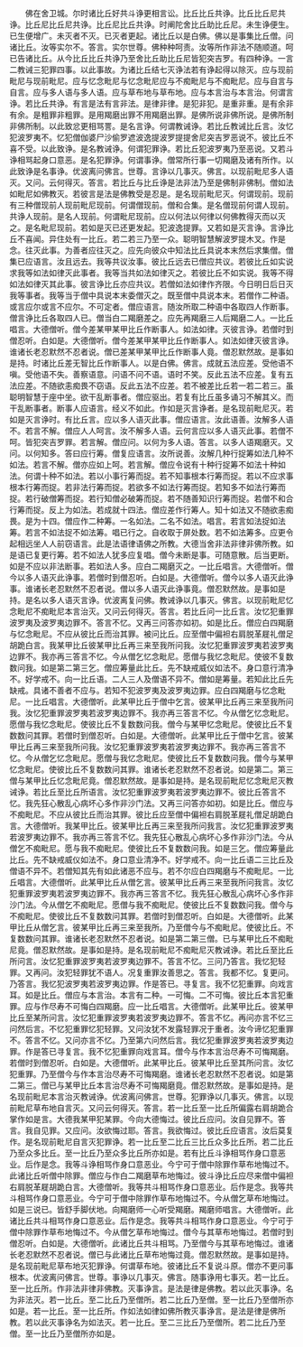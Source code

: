 <!-- { "loadSidebar": true } -->
　　佛在舍卫城。尔时诸比丘好共斗诤更相言讼。比丘比丘共诤。比丘比丘尼共诤。比丘尼比丘尼共诤。比丘尼比丘共诤。时阐陀舍比丘助比丘尼。未生诤便生。已生便增广。未灭者不灭。已灭者更起。诸比丘以是白佛。佛以是事集比丘僧。问诸比丘。汝等实尔不。答言。实尔世尊。佛种种呵责。汝等所作非法不随顺道。呵已告诸比丘。从今比丘比丘共诤乃至舍比丘助比丘尼皆犯突吉罗。有四种诤。一言二教诫三犯罪四事。以此事故。为诸比丘结七灭诤法若有诤起得以除灭。应与现前毗尼与现前毗尼。应与忆念毗尼与忆念毗尼应与不痴毗尼与不痴毗尼。应与自言与自言。应与多人语与多人语。应与草布地与草布地。应与本言治与本言治。何谓言诤。若比丘共诤。有言是法有言非法。是律非律。是犯非犯。是重非重。是有余非有余。是粗罪非粗罪。是用羯磨出罪不用羯磨出罪。是佛所说非佛所说。是佛所制非佛所制。以此致忿更相骂詈。是名言诤。何谓教诫诤。若比丘教诫比丘言。汝忆犯波罗夷不。忆犯僧伽婆尸沙偷罗遮波逸提波罗提提舍尼突吉罗恶说不。彼比丘不喜不受。以此致诤。是名教诫诤。何谓犯罪诤。若比丘犯波罗夷乃至恶说。又若斗诤相骂起身口意恶。是名犯罪诤。何谓事诤。僧常所行事一切羯磨及诸有所作。以此致诤是名事诤。优波离问佛言。世尊。言诤以几事灭。佛言。以现前毗尼多人语灭。又问。云何得灭。答言。若比丘与比丘诤是法非法乃至是佛制非佛制。僧如法如毗尼如佛教灭。若彼言是法是佛教受是忍是。是名现前毗尼灭。何谓现前。现前有三种僧现前人现前毗尼现前。何谓僧现前。僧和合集。是名僧现前何谓人现前。共诤人现前。是名人现前。何谓毗尼现前。应以何法以何律以何佛教得灭而以灭之。是名毗尼现前。若如是灭已还更发起。犯波逸提罪。又若如是灭言诤。言诤比丘不喜闻。异住处有一比丘。若二若三乃至一众。聪明智慧解波罗提木叉。作是念。往灭此事。为善者应往灭之。应先向彼众中知法比丘具说本末然后求集僧。僧集已应语言。汝且远去。我等共议汝事。彼比丘远去已僧应共议。若彼比丘如实说求我等如法如律灭此事者。我等当共如法如律灭之。若彼比丘不如实说。我等不得如法如律灭其此事。彼言诤比丘亦应共议。若僧如法如律作齐限。今日明日后日灭我等事者。我等当于僧中具说本末委僧灭之。既至僧中具说本末。若僧作二种语。或言应尔或言不应尔。不可定者。僧应语言。随汝所取二种语中各取四人作断事。僧言诤比丘各取四人已。僧当白二羯磨差之。应先再羯磨三人后羯磨二人。一比丘唱言。大德僧听。僧今差某甲某甲比丘作断事人。如法如律。灭彼言诤。若僧时到僧忍听。白如是。大德僧听。僧今差某甲某甲比丘作断事人。如法如律灭彼言诤。谁诸长老忍默然不忍者说。僧已差某甲某甲比丘作断事人竟。僧忍默然故。是事如是持。时诸比丘差无智比丘作断事人。以是白佛。佛言。成就五法应差。受他语不嗔。受他语不失。善察语意。问语不问不语。语时不笑。反此五法不应差。复有五法应差。不随欲恚痴畏不窃语。反此五法不应差。若不被差比丘若一若二若三。虽聪明智慧于座中坐。欲干乱断事者。僧应驱出。若复有比丘虽多诵习不解其义。而干乱断事者。断事人应语言。经义不如此。作如是灭言诤者。是名现前毗尼灭。若如是灭言诤时。有比丘言。应以多人语灭此事。僧应语言。汝此语善。汝解多人语不。若言不解。僧应人人呵言。汝不解多人语。云何言应以多人语灭此事。若僧不呵。皆犯突吉罗罪。若言解。僧应问。以何为多人语。答言。以多人语羯磨灭。又问。以何知多。答曰应行筹。僧复应语言。汝所说善。汝解几种行捉筹如法几种不如法。若言不解。僧亦应如上呵。若言解。僧应令说有十种行捉筹不如法十种如法。何谓十种不如法。若以小事行筹而捉。若不知事根本行筹而捉。若以不应求事根本行筹而捉。若非法行筹而捉。若欲多不如法行筹而捉。若知多不如法行筹而捉。若行破僧筹而捉。若行知僧必破筹而捉。若不随善知识行筹而捉。若僧不和合行筹而捉。反上为如法。若成就十四法。僧应差作行筹人。知十如法又不随欲恚痴畏。是为十四。僧应作二种筹。一名如法。二名不如法。唱言。若言如法捉如法筹。若言不如法捉不如法筹。唱已行之。自收取于屏处数。若不如法筹多。应更令起相远坐人人前窃语言。此是法语律语佛之所教。大德当舍非法非律非佛所教。如是语已复更行筹。若不如法人犹多应复唱。僧今未断是事。可随意散。后当更断。如是不应以非法断事。若如法人多。应白二羯磨灭之。一比丘唱言。大德僧听。僧今以多人语灭此诤事。若僧时到僧忍听。白如是。大德僧听。僧今以多人语灭此诤事。谁诸长老忍默然不忍者说。僧以多人语灭此诤事竟。僧忍默然故。是事如是持。是名以多人语灭言诤。优波离复问佛。教诫诤以几事灭。佛言。以现前毗尼忆念毗尼不痴毗尼本言治灭。又问云何得灭。答言。若比丘问一比丘言。汝忆犯重罪波罗夷及波罗夷边罪不。答言不忆。又再三问答亦如初。如是比丘。僧应白四羯磨与忆念毗尼。不应从彼比丘而治其罪。被问比丘。应至僧中偏袒右肩脱革屣礼僧足胡跪白言。我某甲比丘彼某甲比丘再三来至我所问我。汝忆犯重罪波罗夷若波罗夷边罪不。我亦再三答言不忆。今从僧乞忆念毗尼。愿僧与我忆念毗尼。使彼不复数数问我。如是第二第三乞。僧应筹量此比丘。先不缺戒威仪如法不。身口意行清净不。好学戒不。向一比丘语。二人三人及僧语不异不。僧如是筹量。若知此比丘先缺戒。具诸不善者不应与。若知不犯波罗夷及波罗夷边罪。应白四羯磨与忆念毗尼。一比丘唱言。大德僧听。此某甲比丘于僧中乞言。彼某甲比丘再三来至我所问我。汝忆犯重罪波罗夷若波罗夷边罪不。我亦再三答言不忆。今从僧乞忆念毗尼。愿僧与我忆念毗尼。使彼比丘不复数数问我。僧今与某甲忆念毗尼。使彼比丘不复数数问其罪。若僧时到僧忍听。白如是。大德僧听。此某甲比丘于僧中乞言。彼某甲比丘再三来至我所问我。汝忆犯重罪波罗夷若波罗夷边罪不。我亦再三答言不忆。今从僧乞忆念毗尼。愿僧与我忆念毗尼。使彼比丘不复数数问我。僧今与某甲忆念毗尼。使彼比丘不复数数问其罪。谁诸长老忍默然不忍者说。如是第二。第三僧与某甲比丘忆念毗尼竟。僧忍默然故。是事如是持。是名现前毗尼忆念毗尼灭教诫诤。若比丘至比丘所语言。汝忆犯重罪波罗夷若波罗夷边罪不。彼比丘答言不忆。我先狂心散乱心病坏心多作非沙门法。又再三问答亦如初。如是比丘。僧应与不痴毗尼。不应从彼比丘而治其罪。彼比丘应至僧中偏袒右肩脱革屣礼僧足胡跪白言。大德僧听。我某甲比丘。彼某甲比丘再三来至我所问我言。汝忆犯重罪波罗夷若波罗夷边罪不。我亦再三答言不忆。我先狂心散乱心病坏心多作非沙门法。今从僧乞不痴毗尼。愿与我不痴毗尼。使彼比丘不复数数问我。如是三乞。僧应筹量此比丘。先不缺戒威仪如法不。身口意业清净不。好学戒不。向一比丘语二三比丘及僧语不异不。若僧知其先有如此诸恶不应与。若不尔应白四羯磨与不痴毗尼。一比丘唱言。大德僧听。此某甲比丘从僧乞言。彼某甲比丘再三来至我所问我言。汝忆犯重罪波罗夷若波罗夷边罪不。我亦再三答言不忆。我先狂心散乱心病坏心多作非沙门法。今从僧乞不痴毗尼。愿僧与我不痴毗尼。使彼比丘不复数数问我。僧今与不痴毗尼。使彼比丘不复数数问其罪。若僧时到僧忍听。白如是。大德僧听。此某甲比丘从僧乞言。彼某甲比丘再三来至我所。乃至僧今与不痴毗尼。使彼比丘。不复数数问其罪。谁诸长老忍默然不忍者说。如是第二第三僧。已与某甲比丘不痴毗尼竟。僧忍默然故。是事如是持。是名现前毗尼不痴毗尼灭教诫诤。若比丘至比丘所问言。汝忆犯重罪波罗夷若波罗夷边罪不。答言不忆。三问乃答言。我忆犯轻罪。又再问。汝犯轻罪犹不语人。况复重罪汝善思之。答言。我都不忆。复更问。乃答言。我忆犯波罗夷若波罗夷边罪。作是答已。寻复言。我不忆犯重罪。向戏言耳。如是比丘。僧应与本言治。本言有二种。一可悔。二不可悔。彼比丘本言犯重罪。应与作尽寿不可悔白四羯磨。应一比丘唱言。大德僧听。此某甲比丘。彼某甲比丘至某所问言。汝忆犯重罪波罗夷若波罗夷边罪不。答言不忆。再问亦言不忆三问然后言。不忆犯重罪忆犯轻罪。又问汝犹不发露轻罪况于重者。汝今谛忆犯重罪不。答言不忆。又问亦言不忆。乃至第六问然后言。我忆犯重罪波罗夷若波罗夷边罪。作是答已寻复言。我不忆犯重罪向戏言耳。僧今与作本言治尽寿不可悔羯磨。若僧时到僧忍听。白如是。大德僧听。此某甲比丘。彼某甲比丘至其所问言。汝忆犯重罪。乃至僧今与作本言治尽寿不可悔羯磨。谁诸长老忍默然不忍者说。如是第二第三。僧已与某甲比丘本言治尽寿不可悔羯磨竟。僧忍默然故。是事如是持。是名现前毗尼本言治灭教诫诤。优波离问佛言。世尊。犯罪诤以几事灭。佛言。以现前毗尼草布地自言灭。又问云何得灭。答言。若一比丘至一比丘所偏露右肩胡跪合掌作如是言。大德我某甲犯某罪。今向大德悔过。彼比丘应问。汝自见罪不。答言。我自见罪。又应问。汝欲悔过耶。答言。我欲悔过。彼比丘应语言。汝后莫复作。是名现前毗尼自言灭犯罪诤。若一比丘至二比丘三比丘众多比丘所。若二比丘乃至众多比丘。至一比丘乃至众多比丘所亦如是。若有比丘斗诤相骂作身口意恶业。后作是念。我等斗诤相骂作身口意恶业。今宁可于僧中除罪作草布地悔过不。此诸比丘听僧中除罪。僧应与作白二羯磨草布地悔过。彼斗诤比丘应尽来僧中偏袒右肩脱革屣胡跪白言。大德僧听。我等共斗相骂作身口意恶业。后作是念。我等共斗相骂作身口意恶业。今宁可于僧中除罪作草布地悔过不。今从僧乞草布地悔过。如是三说已。皆舒手脚伏地。向羯磨师一心听受羯磨。羯磨师唱言。大德僧听。此诸比丘共斗相骂作身口意恶业。后作是念。我等共斗相骂作身口意恶业。今宁可于僧中除罪作草布地悔过不。今从僧乞草布地悔过。僧今与其草布地悔过。若僧时到僧忍听。白如是。大德僧听。此诸比丘共斗相骂。乃至僧今与其草布地悔过。谁诸长老忍默然不忍者说。僧已与此诸比丘草布地悔过竟。僧忍默然故。是事如是持。是名现前毗尼草布地灭犯罪诤。何谓草布地。彼诸比丘不复说斗原。僧亦不更问事根本。优波离问佛言。世尊。事诤以几事灭。佛言。随事诤用七事灭。若一比丘。至一比丘所。作非法非律非佛教。灭事诤言。是法是律是佛教。若以此灭事诤。名为非法灭。若一比丘。至二比丘乃至僧所。若二比丘乃至僧。至一比丘乃至僧所亦如是。若一比丘。至一比丘所。作如法如律如佛所教灭事诤言。是法是律是佛所教。若以此灭事诤名为如法灭。若一比丘。至二三比丘乃至僧所。若二比丘乃至僧。至一比丘乃至僧所亦如是。
